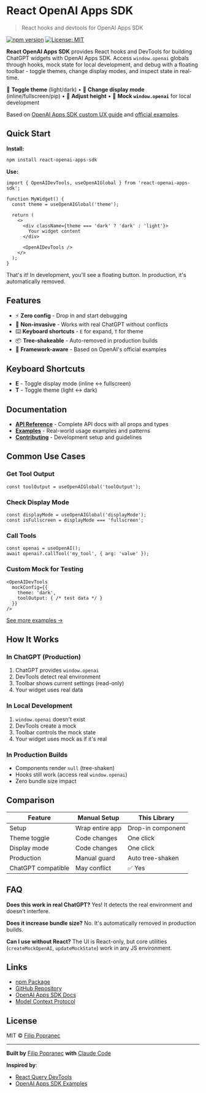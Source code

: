 # React OpenAI Apps SDK

> React hooks and devtools for OpenAI Apps SDK

[![npm version](https://img.shields.io/npm/v/react-openai-apps-sdk)](https://www.npmjs.com/package/react-openai-apps-sdk)
[![License: MIT](https://img.shields.io/badge/License-MIT-blue.svg)](https://opensource.org/licenses/MIT)

**React OpenAI Apps SDK** provides React hooks and DevTools for building ChatGPT widgets with OpenAI Apps SDK. Access `window.openai` globals through hooks, mock state for local development, and debug with a floating toolbar - toggle themes, change display modes, and inspect state in real-time.

🎨 **Toggle theme** (light/dark) • 📐 **Change display mode** (inline/fullscreen/pip) • 📏 **Adjust height** • 🧪 **Mock `window.openai`** for local development

Based on [OpenAI Apps SDK custom UX guide](https://developers.openai.com/apps-sdk/build/custom-ux) and [official examples](https://github.com/openai/openai-apps-sdk-examples).

## Quick Start

**Install:**

```bash
npm install react-openai-apps-sdk
```

**Use:**

```tsx
import { OpenAIDevTools, useOpenAIGlobal } from 'react-openai-apps-sdk';

function MyWidget() {
  const theme = useOpenAIGlobal('theme');

  return (
    <>
      <div className={theme === 'dark' ? 'dark' : 'light'}>
        Your widget content
      </div>

      <OpenAIDevTools />
    </>
  );
}
```

That's it! In development, you'll see a floating button. In production, it's automatically removed.

## Features

- ⚡ **Zero config** - Drop in and start debugging
- 🎯 **Non-invasive** - Works with real ChatGPT without conflicts
- ⌨️ **Keyboard shortcuts** - `E` for expand, `T` for theme
- 📦 **Tree-shakeable** - Auto-removed in production builds
- 🔌 **Framework-aware** - Based on OpenAI's official examples

## Keyboard Shortcuts

- **E** - Toggle display mode (inline ↔ fullscreen)
- **T** - Toggle theme (light ↔ dark)

## Documentation

- **[API Reference](./API.md)** - Complete API docs with all props and types
- **[Examples](./EXAMPLES.md)** - Real-world usage examples and patterns
- **[Contributing](./CONTRIBUTING.md)** - Development setup and guidelines

## Common Use Cases

### Get Tool Output

```tsx
const toolOutput = useOpenAIGlobal('toolOutput');
```

### Check Display Mode

```tsx
const displayMode = useOpenAIGlobal('displayMode');
const isFullscreen = displayMode === 'fullscreen';
```

### Call Tools

```tsx
const openai = useOpenAI();
await openai?.callTool('my_tool', { arg: 'value' });
```

### Custom Mock for Testing

```tsx
<OpenAIDevTools
  mockConfig={{
    theme: 'dark',
    toolOutput: { /* test data */ }
  }}
/>
```

[See more examples →](./EXAMPLES.md)

## How It Works

### In ChatGPT (Production)

1. ChatGPT provides `window.openai`
2. DevTools detect real environment
3. Toolbar shows current settings (read-only)
4. Your widget uses real data

### In Local Development

1. `window.openai` doesn't exist
2. DevTools create a mock
3. Toolbar controls the mock state
4. Your widget uses mock as if it's real

### In Production Builds

- Components render `null` (tree-shaken)
- Hooks still work (access real `window.openai`)
- Zero bundle size impact

## Comparison

| Feature | Manual Setup | This Library |
|---------|--------------|--------------|
| Setup | Wrap entire app | Drop-in component |
| Theme toggle | Code changes | One click |
| Display mode | Code changes | One click |
| Production | Manual guard | Auto tree-shaken |
| ChatGPT compatible | May conflict | ✅ Yes |

## FAQ

**Does this work in real ChatGPT?**
Yes! It detects the real environment and doesn't interfere.

**Does it increase bundle size?**
No. It's automatically removed in production builds.

**Can I use without React?**
The UI is React-only, but core utilities (`createMockOpenAI`, `updateMockState`) work in any JS environment.

## Links

- [npm Package](https://www.npmjs.com/package/react-openai-apps-sdk)
- [GitHub Repository](https://github.com/filippofilip95/react-openai-apps-sdk)
- [OpenAI Apps SDK Docs](https://developers.openai.com/apps-sdk)
- [Model Context Protocol](https://modelcontextprotocol.io)

## License

MIT © [Filip Popranec](https://github.com/filippofilip95)

---

**Built by** [Filip Popranec](https://github.com/filippofilip95) **with** [Claude Code](https://claude.ai/code)

**Inspired by**:
- [React Query DevTools](https://tanstack.com/query/latest/docs/framework/react/devtools)
- [OpenAI Apps SDK Examples](https://developers.openai.com/apps-sdk/build/custom-ux)
